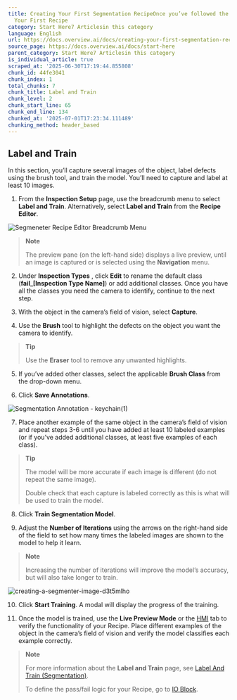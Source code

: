 ```yaml
---
title: Creating Your First Segmentation RecipeOnce you’ve followed the steps in Creating
  Your First Recipe
category: Start Here7 Articlesin this category
language: English
url: https://docs.overview.ai/docs/creating-your-first-segmentation-recipe
source_page: https://docs.overview.ai/docs/start-here
parent_category: Start Here7 Articlesin this category
is_individual_article: true
scraped_at: '2025-06-30T17:19:44.855808'
chunk_id: 44fe3041
chunk_index: 1
total_chunks: 7
chunk_title: Label and Train
chunk_level: 2
chunk_start_line: 65
chunk_end_line: 134
chunked_at: '2025-07-01T17:23:34.111489'
chunking_method: header_based
---
```


## Label and Train

In this section, you’ll capture several images of the object, label defects using the brush tool, and train the model. You’ll need to capture and label at least 10 images.

  1. From the **Inspection Setup** page, use the breadcrumb menu to select **Label and Train**. Alternatively, select **Label and Train** from the **Recipe Editor**.

![Segmeneter Recipe Editor Breadcrumb Menu](https://cdn.document360.io/863daf20-40fe-49e9-9c91-e3c6cfba55d1/Images/Documentation/Segmeneter%20Recipe%20Editor%20Breadcrumb%20Menu.png)

> **Note**
> 
> The preview pane \(on the left-hand side\) displays a live preview, until an image is captured or is selected using the **Navigation** menu.

  2. Under **Inspection Types** , click **Edit** to rename the default class \(**fail\_\[Inspection Type Name\]**\) or add additional classes. Once you have all the classes you need the camera to identify, continue to the next step.  


  3. With the object in the camera’s field of vision, select **Capture**.  


  4. Use the **Brush** tool to highlight the defects on the object you want the camera to identify.  


> **Tip**
> 
> Use the **Eraser** tool to remove any unwanted highlights.

  5. If you’ve added other classes, select the applicable **Brush Class** from the drop-down menu.   


  6. Click **Save Annotations**.  


![Segmentation Annotation - keychain\(1\)](https://cdn.document360.io/863daf20-40fe-49e9-9c91-e3c6cfba55d1/Images/Documentation/Segmentation%20Annotation%20-%20keychain\(1\).png)

  7. Place another example of the same object in the camera’s field of vision and repeat steps 3-6 until you have added at least 10 labeled examples \(or if you’ve added additional classes, at least five examples of each class\).  


> **Tip**
> 
> The model will be more accurate if each image is different \(do not repeat the same image\).  
>   
> Double check that each capture is labeled correctly as this is what will be used to train the model.

  8. Click **Train Segmentation Model**.  


  9. Adjust the **Number of Iterations** using the arrows on the right-hand side of the field to set how many times the labeled images are shown to the model to help it learn.

> **Note**
> 
> Increasing the number of iterations will improve the model’s accuracy, but will also take longer to train.

  
![creating-a-segmenter-image-d3t5mlho](https://cdn.document360.io/863daf20-40fe-49e9-9c91-e3c6cfba55d1/Images/Documentation/creating-a-segmenter-image-d3t5mlho.png)

  10. Click **Start Training**. A modal will display the progress of the training.   


  11. Once the model is trained, use the **Live Preview Mode** or the [HMI](/docs/hmi) tab to verify the functionality of your Recipe. Place different examples of the object in the camera’s field of vision and verify the model classifies each example correctly.




> **Note**
> 
> For more information about the **Label and Train** page, see [Label And Train \(Segmentation\)](/docs/segmentation-block).
> 
>   
> To define the pass/fail logic for your Recipe, go to [IO Block](/v1/docs/creating-your-first-segmentation-recipe#io-block).
